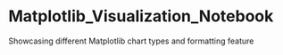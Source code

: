 # Matplotlib_Visualization_Notebook
Showcasing different Matplotlib chart types and formatting feature
